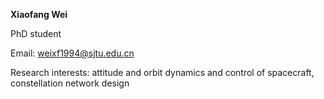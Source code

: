 **Xiaofang Wei**

PhD student

Email: weixf1994@sjtu.edu.cn

Research interests: attitude and orbit dynamics and control of spacecraft, constellation network design
